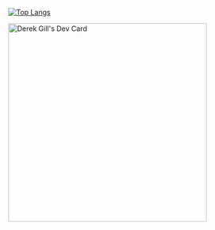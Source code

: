 [![Top Langs](https://github-readme-stats.vercel.app/api/top-langs/?username=derekgill&layout=compact&theme=vision-friendly-dark)](https://github.com/anuraghazra/github-readme-stats)

<a href="https://app.daily.dev/derekgill"><img src="https://api.daily.dev/devcards/72296ec5a9df44aab5be24ff3e4d282d.png?r=p46" width="400" alt="Derek Gill's Dev Card"/></a>
